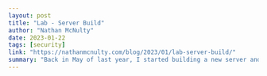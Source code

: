 ```yaml
---
layout: post
title: "Lab - Server Build"
author: "Nathan McNulty"
date: 2023-01-22
tags: [security]
link: "https://nathanmcnulty.com/blog/2023/01/lab-server-build/"
summary: "Back in May of last year, I started building a new server and had planned to fully share the process of putting it together, setting up the OS, templates, etc. Instead, we had a baby, remodeled and..."
---
```

